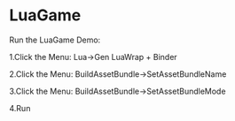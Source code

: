 # LuaGame

Run the LuaGame Demo:

1.Click the Menu: Lua->Gen LuaWrap + Binder


2.Click the Menu: BuildAssetBundle->SetAssetBundleName 


3.Click the Menu: BuildAssetBundle->SetAssetBundleMode



4.Run
